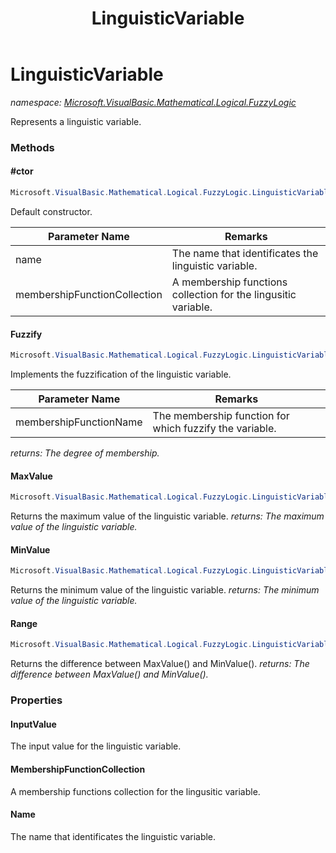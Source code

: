 ﻿---
title: LinguisticVariable
---

# LinguisticVariable
_namespace: [Microsoft.VisualBasic.Mathematical.Logical.FuzzyLogic](N-Microsoft.VisualBasic.Mathematical.Logical.FuzzyLogic.html)_

Represents a linguistic variable.



### Methods

#### #ctor
```csharp
Microsoft.VisualBasic.Mathematical.Logical.FuzzyLogic.LinguisticVariable.#ctor(System.String,Microsoft.VisualBasic.Mathematical.Logical.FuzzyLogic.MembershipFunctionCollection)
```
Default constructor.

|Parameter Name|Remarks|
|--------------|-------|
|name|The name that identificates the linguistic variable.|
|membershipFunctionCollection|A membership functions collection for the lingusitic variable.|


#### Fuzzify
```csharp
Microsoft.VisualBasic.Mathematical.Logical.FuzzyLogic.LinguisticVariable.Fuzzify(System.String)
```
Implements the fuzzification of the linguistic variable.

|Parameter Name|Remarks|
|--------------|-------|
|membershipFunctionName|The membership function for which fuzzify the variable.|

_returns: The degree of membership._

#### MaxValue
```csharp
Microsoft.VisualBasic.Mathematical.Logical.FuzzyLogic.LinguisticVariable.MaxValue
```
Returns the maximum value of the linguistic variable.
_returns: The maximum value of the linguistic variable._

#### MinValue
```csharp
Microsoft.VisualBasic.Mathematical.Logical.FuzzyLogic.LinguisticVariable.MinValue
```
Returns the minimum value of the linguistic variable.
_returns: The minimum value of the linguistic variable._

#### Range
```csharp
Microsoft.VisualBasic.Mathematical.Logical.FuzzyLogic.LinguisticVariable.Range
```
Returns the difference between MaxValue() and MinValue().
_returns: The difference between MaxValue() and MinValue()._


### Properties

#### InputValue
The input value for the linguistic variable.
#### MembershipFunctionCollection
A membership functions collection for the lingusitic variable.
#### Name
The name that identificates the linguistic variable.
